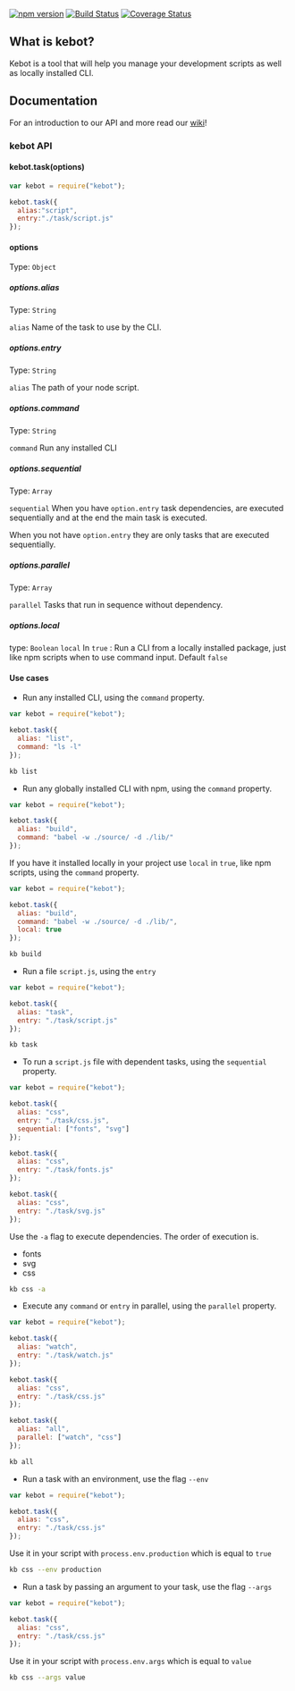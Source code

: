 [![npm version](https://badge.fury.io/js/kebot.svg)](https://badge.fury.io/js/kebot)
[![Build Status](https://travis-ci.org/wilsson/kebot.svg?branch=master)](https://travis-ci.org/wilsson/kebot)
[![Coverage Status](https://coveralls.io/repos/github/wilsson/kebot/badge.svg?branch=master)](https://coveralls.io/github/wilsson/kebot?branch=master)

## What is kebot?

Kebot is a tool that will help you manage your development scripts as well as locally installed CLI.

## Documentation

For an introduction to our API and more read our [wiki](https://github.com/wilsson/kebot/wiki)!

### kebot API

#### kebot.task(options)
```js
var kebot = require("kebot");

kebot.task({
  alias:"script",
  entry:"./task/script.js"
});
```
#### options

Type: `Object`

##### options.alias

Type: `String`

`alias` Name of the task to use by the CLI.

##### options.entry

Type: `String`

`alias` The path of your node script.

##### options.command

Type: `String`

`command` Run any installed CLI

##### options.sequential

Type: `Array`

`sequential` When you have `option.entry` task dependencies, are executed sequentially and at the end the main task is executed.

When you not have `option.entry` they are only tasks that are executed sequentially.

##### options.parallel

Type: `Array`

`parallel` Tasks that run in sequence without dependency.

##### options.local

type: `Boolean`
`local` In `true` : Run a CLI from a locally installed package, just like npm scripts when to use command input. Default `false`

#### Use cases

- Run any installed CLI, using the `command` property.

```js
var kebot = require("kebot");

kebot.task({
  alias: "list",
  command: "ls -l"
});
```

```bash
kb list
```

 - Run any globally installed CLI with npm, using the `command` property.

```js
var kebot = require("kebot");

kebot.task({
  alias: "build",
  command: "babel -w ./source/ -d ./lib/"
});
```

If you have it installed locally in your project use `local` in `true`, like npm scripts, using the `command` property.

```js
var kebot = require("kebot");

kebot.task({
  alias: "build",
  command: "babel -w ./source/ -d ./lib/",
  local: true
});
```

```bash
kb build
```

- Run a file `script.js`, using the `entry`

```js
var kebot = require("kebot");

kebot.task({
  alias: "task",
  entry: "./task/script.js"
});
```

```bash
kb task
```

- To run a `script.js` file with dependent tasks, using the `sequential` property.

```js
var kebot = require("kebot");

kebot.task({
  alias: "css",
  entry: "./task/css.js",
  sequential: ["fonts", "svg"]
});

kebot.task({
  alias: "css",
  entry: "./task/fonts.js"
});

kebot.task({
  alias: "css",
  entry: "./task/svg.js"
});
```

Use the `-a` flag to execute dependencies.
The order of execution is.

- fonts
- svg
- css

```bash
kb css -a
```

- Execute any `command` or `entry` in parallel, using the `parallel` property.

```js
var kebot = require("kebot");

kebot.task({
  alias: "watch",
  entry: "./task/watch.js"
});

kebot.task({
  alias: "css",
  entry: "./task/css.js"
});

kebot.task({
  alias: "all",
  parallel: ["watch", "css"]
});
```

```bash
kb all
```

- Run a task with an environment, use the flag `--env`

```js
var kebot = require("kebot");

kebot.task({
  alias: "css",
  entry: "./task/css.js"
});
```

Use it in your script with `process.env.production` which is equal to `true`

```bash
kb css --env production
```

- Run a task by passing an argument to your task, use the flag `--args`

```js
var kebot = require("kebot");

kebot.task({
  alias: "css",
  entry: "./task/css.js"
});
```

Use it in your script with `process.env.args` which is equal to `value`

```bash
kb css --args value
```
